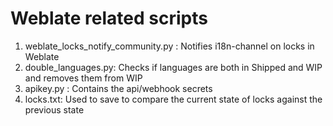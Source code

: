 # Weblate related scripts

1.  weblate_locks_notify_community.py : Notifies i18n-channel on locks in Weblate
1.  double_languages.py: Checks if languages are both in Shipped and WIP and removes them from WIP
1.  apikey.py : Contains the api/webhook secrets 
1.  locks.txt: Used to save to compare the current state of locks against the previous state   
